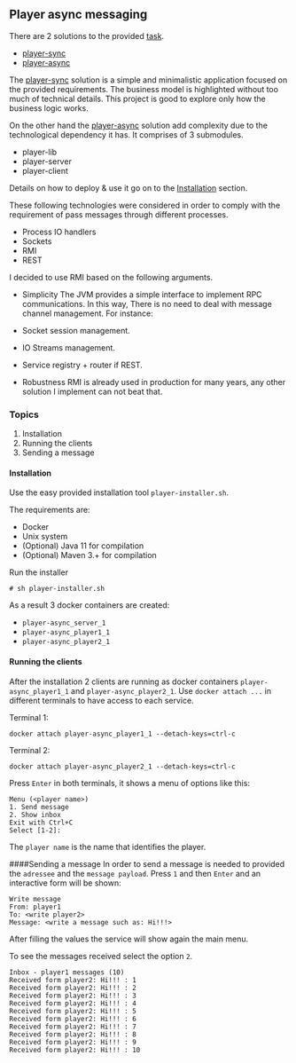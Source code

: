 ## Player async messaging

There are 2 solutions to the provided [task](task.txt).

- [player-sync](https://github.com/jacob1182/player-sync)
- [player-async](https://github.com/jacob1182/player-async)

The [player-sync](https://github.com/jacob1182/player-sync) solution is a simple and minimalistic application focused on the provided requirements. The business model is highlighted without too much of technical details. This project is good to explore only how the business logic works.

On the other hand the [player-async](https://github.com/jacob1182/player-async) solution add complexity due to the technological dependency it has. It comprises of 3 submodules.
- player-lib
- player-server
- player-client

Details on how to deploy & use it go on to the [Installation](#Installation) section.

These following technologies were considered in order to comply with the requirement of pass messages through different processes.
- Process IO handlers
- Sockets
- RMI
- REST

I decided to use RMI based on the following arguments.

- Simplicity
The JVM provides a simple interface to implement RPC communications. In this way, There is no need to deal with message channel management. For instance:
 - Socket session management.
 - IO Streams management.
 - Service registry + router if REST.

- Robustness
RMI is already used in production for many years, any other solution I implement can not beat that.

### Topics
1. Installation
2. Running the clients
3. Sending a message

#### Installation
Use the easy provided installation tool `player-installer.sh`.

The requirements are:
- Docker
- Unix system
- (Optional) Java 11 for compilation
- (Optional) Maven 3.+ for compilation

Run the installer
```
# sh player-installer.sh
```

As a result 3 docker containers are created:
- `player-async_server_1`
- `player-async_player1_1`
- `player-async_player2_1`

#### Running the clients
After the installation 2 clients are running as docker containers `player-async_player1_1` and `player-async_player2_1`. Use `docker attach ...` in different terminals to have access to each service.

Terminal 1:
```
docker attach player-async_player1_1 --detach-keys=ctrl-c
```
Terminal 2:
```
docker attach player-async_player2_1 --detach-keys=ctrl-c
```

Press `Enter` in both terminals, it shows a menu of options like this:
```
Menu (<player name>)
1. Send message
2. Show inbox
Exit with Ctrl+C
Select [1-2]: 
``` 

The `player name` is the name that identifies the player.

####Sending a message
In order to send a message is needed to provided the `adressee` and the `message payload`.
Press `1` and then `Enter` and an interactive form will be shown:

```
Write message
From: player1
To: <write player2>
Message: <write a message such as: Hi!!!>
```

After filling the values the service will show again the main menu.

To see the messages received select the option `2`.

```
Inbox - player1 messages (10)
Received form player2: Hi!!! : 1
Received form player2: Hi!!! : 2
Received form player2: Hi!!! : 3
Received form player2: Hi!!! : 4
Received form player2: Hi!!! : 5
Received form player2: Hi!!! : 6
Received form player2: Hi!!! : 7
Received form player2: Hi!!! : 8
Received form player2: Hi!!! : 9
Received form player2: Hi!!! : 10
```